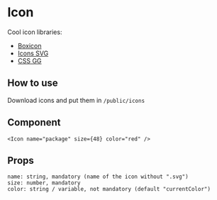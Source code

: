 # Icon

Cool icon libraries:
- <a href="https://boxicons.com/" target="_blank" rel="noreferrer noopener">Boxicon</a>
- <a href="https://iconsvg.xyz/" target="_blank" rel="noreferrer noopener">Icons SVG</a>
- <a href="https://github.com/astrit/css.gg" target="_blank" rel="noreferrer noopener">CSS GG</a>

## How to use

Download icons and put them in `/public/icons`

## Component

<Icon name="package" size={48} color="red" />

```
<Icon name="package" size={48} color="red" />
```

## Props

```
name: string, mandatory (name of the icon without ".svg")
size: number, mandatory
color: string / variable, not mandatory (default "currentColor")
```